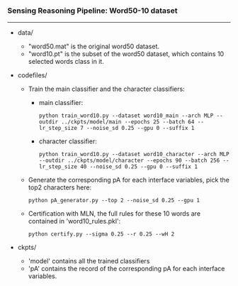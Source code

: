 

### Sensing Reasoning Pipeline: Word50-10 dataset

---

+ data/

  + "word50.mat" is the original word50 dataset.
  + "word10.pt" is the subset of the word50 dataset, which contains 10 selected words class in it.

+ codefiles/

  + Train the main classifier and the character classifiers:

    + main classifier:

      `python train_word10.py --dataset word10_main --arch MLP --outdir ../ckpts/model/main --epochs 25 --batch 64 --lr_step_size 7 --noise_sd 0.25 --gpu 0 --suffix 1`

    + character classifier:

      `python train_word10.py --dataset word10_character --arch MLP --outdir ../ckpts/model/character --epochs 90 --batch 256 --lr_step_size 40 --noise_sd 0.25 --gpu 0 --suffix 1`

  + Generate the corresponding pA for each interface variables, pick the top2 characters here:

    `python pA_generator.py --top 2 --noise_sd 0.25 --gpu 1`

  + Certification with MLN, the full rules for these 10 words are contained in 'word10_rules.pkl':

    `python certify.py --sigma 0.25 --r 0.25 --wH 2`

+ ckpts/

  + 'model' contains all the trained classifiers
  + 'pA' contains the record of the corresponding pA for each interface variables.

